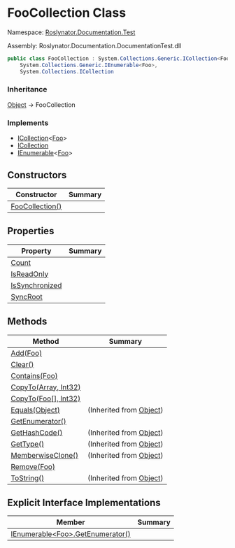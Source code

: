 # FooCollection Class

Namespace: [Roslynator.Documentation.Test](../README.md)

Assembly: Roslynator\.Documentation\.DocumentationTest\.dll

```csharp
public class FooCollection : System.Collections.Generic.ICollection<Foo>,
    System.Collections.Generic.IEnumerable<Foo>,
    System.Collections.ICollection
```

### Inheritance

[Object](https://docs.microsoft.com/en-us/dotnet/api/system.object) &#x2192; FooCollection

### Implements

* [ICollection](https://docs.microsoft.com/en-us/dotnet/api/system.collections.generic.icollection-1)\<[Foo](../Foo/README.md)>
* [ICollection](https://docs.microsoft.com/en-us/dotnet/api/system.collections.icollection)
* [IEnumerable](https://docs.microsoft.com/en-us/dotnet/api/system.collections.generic.ienumerable-1)\<[Foo](../Foo/README.md)>

## Constructors

| Constructor | Summary |
| ----------- | ------- |
| [FooCollection()](-ctor/README.md) | |

## Properties

| Property | Summary |
| -------- | ------- |
| [Count](Count/README.md) | |
| [IsReadOnly](IsReadOnly/README.md) | |
| [IsSynchronized](IsSynchronized/README.md) | |
| [SyncRoot](SyncRoot/README.md) | |

## Methods

| Method | Summary |
| ------ | ------- |
| [Add(Foo)](Add/README.md) | |
| [Clear()](Clear/README.md) | |
| [Contains(Foo)](Contains/README.md) | |
| [CopyTo(Array, Int32)](CopyTo/README.md) | |
| [CopyTo(Foo\[\], Int32)](CopyTo/README.md) | |
| [Equals(Object)](https://docs.microsoft.com/en-us/dotnet/api/system.object.equals) |  \(Inherited from [Object](https://docs.microsoft.com/en-us/dotnet/api/system.object)\) |
| [GetEnumerator()](GetEnumerator/README.md) | |
| [GetHashCode()](https://docs.microsoft.com/en-us/dotnet/api/system.object.gethashcode) |  \(Inherited from [Object](https://docs.microsoft.com/en-us/dotnet/api/system.object)\) |
| [GetType()](https://docs.microsoft.com/en-us/dotnet/api/system.object.gettype) |  \(Inherited from [Object](https://docs.microsoft.com/en-us/dotnet/api/system.object)\) |
| [MemberwiseClone()](https://docs.microsoft.com/en-us/dotnet/api/system.object.memberwiseclone) |  \(Inherited from [Object](https://docs.microsoft.com/en-us/dotnet/api/system.object)\) |
| [Remove(Foo)](Remove/README.md) | |
| [ToString()](https://docs.microsoft.com/en-us/dotnet/api/system.object.tostring) |  \(Inherited from [Object](https://docs.microsoft.com/en-us/dotnet/api/system.object)\) |

## Explicit Interface Implementations

| Member | Summary |
| ------ | ------- |
| [IEnumerable\<Foo>.GetEnumerator()](System-Collections-Generic-IEnumerable-Roslynator-Documentation-Test-Foo--GetEnumerator/README.md) | |

